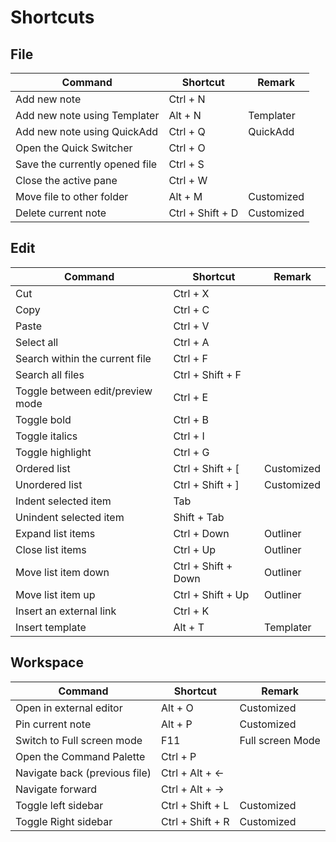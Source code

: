 # Shortcuts

## File 

| Command                        | Shortcut         | Remark     |
| ------------------------------ | ---------------- | ---------- |
| Add new note                   | Ctrl + N         |            |
| Add new note using Templater   | Alt + N          | Templater  |
| Add new note using QuickAdd    | Ctrl + Q         | QuickAdd   |
| Open the Quick Switcher        | Ctrl + O         |            |
| Save the currently opened file | Ctrl + S         |            |
| Close the active pane          | Ctrl + W         |            |
| Move file to other folder      | Alt + M          | Customized |
| Delete current note            | Ctrl + Shift + D | Customized |

## Edit

| Command                          | Shortcut            | Remark     |
| -------------------------------- | ------------------- | ---------- |
| Cut                              | Ctrl  + X           |            |
| Copy                             | Ctrl  + C           |            |
| Paste                            | Ctrl  + V           |            |
| Select all                       | Ctrl  + A           |            |
| Search within the current file   | Ctrl + F            |            |
| Search all files                 | Ctrl + Shift + F    |            |
| Toggle between edit/preview mode | Ctrl + E            |            |
| Toggle bold                      | Ctrl + B            |            |
| Toggle italics                   | Ctrl + I            |            |
| Toggle highlight                 | Ctrl + G            |            |
| Ordered  list                    | Ctrl +  Shift + [   | Customized |
| Unordered  list                  | Ctrl +  Shift + ]   | Customized |
| Indent selected item             | Tab                 |            |
| Unindent selected item           | Shift + Tab         |            |
| Expand  list items               | Ctrl +  Down        | Outliner   |
| Close  list items                | Ctrl  + Up          | Outliner   |
| Move list item down              | Ctrl + Shift + Down | Outliner   |
| Move list item up                | Ctrl + Shift + Up   | Outliner   |
| Insert an external link          | Ctrl + K            |            |
| Insert  template                 | Alt + T             | Templater  |



## Workspace

  

| **Command**                    | **Shortcut**      | **Remark**       |
| ------------------------------ | ----------------- | ---------------- |
| Open in external editor        | Alt + O           | Customized       |
| Pin current note               | Alt + P           | Customized       |
| Switch to Full screen mode     | F11               | Full screen Mode |
| Open  the Command Palette      | Ctrl + P          |                  |
| Navigate  back (previous file) | Ctrl + Alt + ←    |                  |
| Navigate  forward              | Ctrl + Alt + →    |                  |
| Toggle left sidebar            | Ctrl +  Shift + L | Customized       |
| Toggle Right sidebar           | Ctrl +  Shift + R | Customized       |


